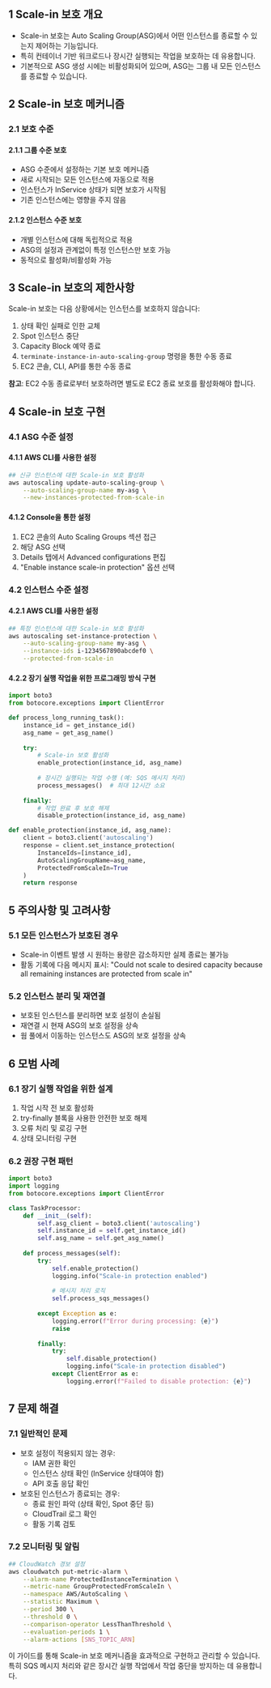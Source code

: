 ## 1 Scale-in 보호 개요

- Scale-in 보호는 Auto Scaling Group(ASG)에서 어떤 인스턴스를 종료할 수 있는지 제어하는 기능입니다.
- 특히 컨테이너 기반 워크로드나 장시간 실행되는 작업을 보호하는 데 유용합니다.
- 기본적으로 ASG 생성 시에는 비활성화되어 있으며, ASG는 그룹 내 모든 인스턴스를 종료할 수 있습니다.



## 2 Scale-in 보호 메커니즘

### 2.1 보호 수준

#### 2.1.1 그룹 수준 보호

- ASG 수준에서 설정하는 기본 보호 메커니즘
- 새로 시작되는 모든 인스턴스에 자동으로 적용
- 인스턴스가 InService 상태가 되면 보호가 시작됨
- 기존 인스턴스에는 영향을 주지 않음



#### 2.1.2 인스턴스 수준 보호

- 개별 인스턴스에 대해 독립적으로 적용
- ASG의 설정과 관계없이 특정 인스턴스만 보호 가능
- 동적으로 활성화/비활성화 가능



## 3 Scale-in 보호의 제한사항

Scale-in 보호는 다음 상황에서는 인스턴스를 보호하지 않습니다:

1. 상태 확인 실패로 인한 교체
2. Spot 인스턴스 중단
3. Capacity Block 예약 종료
4. `terminate-instance-in-auto-scaling-group` 명령을 통한 수동 종료
5. EC2 콘솔, CLI, API를 통한 수동 종료

**참고**: EC2 수동 종료로부터 보호하려면 별도로 EC2 종료 보호를 활성화해야 합니다.



## 4 Scale-in 보호 구현

### 4.1 ASG 수준 설정

#### 4.1.1 AWS CLI를 사용한 설정

```bash
## 신규 인스턴스에 대한 Scale-in 보호 활성화
aws autoscaling update-auto-scaling-group \
    --auto-scaling-group-name my-asg \
    --new-instances-protected-from-scale-in
```



#### 4.1.2 Console을 통한 설정

1. EC2 콘솔의 Auto Scaling Groups 섹션 접근
2. 해당 ASG 선택
3. Details 탭에서 Advanced configurations 편집
4. "Enable instance scale-in protection" 옵션 선택



### 4.2 인스턴스 수준 설정

#### 4.2.1 AWS CLI를 사용한 설정

```bash
## 특정 인스턴스에 대한 Scale-in 보호 활성화
aws autoscaling set-instance-protection \
    --auto-scaling-group-name my-asg \
    --instance-ids i-1234567890abcdef0 \
    --protected-from-scale-in
```



#### 4.2.2 장기 실행 작업을 위한 프로그래밍 방식 구현

```python
import boto3
from botocore.exceptions import ClientError

def process_long_running_task():
    instance_id = get_instance_id()
    asg_name = get_asg_name()
    
    try:
        # Scale-in 보호 활성화
        enable_protection(instance_id, asg_name)
        
        # 장시간 실행되는 작업 수행 (예: SQS 메시지 처리)
        process_messages()  # 최대 12시간 소요
        
    finally:
        # 작업 완료 후 보호 해제
        disable_protection(instance_id, asg_name)

def enable_protection(instance_id, asg_name):
    client = boto3.client('autoscaling')
    response = client.set_instance_protection(
        InstanceIds=[instance_id],
        AutoScalingGroupName=asg_name,
        ProtectedFromScaleIn=True
    )
    return response
```



## 5 주의사항 및 고려사항

### 5.1 모든 인스턴스가 보호된 경우

- Scale-in 이벤트 발생 시 원하는 용량은 감소하지만 실제 종료는 불가능
- 활동 기록에 다음 메시지 표시:
  "Could not scale to desired capacity because all remaining instances are protected from scale in"



### 5.2 인스턴스 분리 및 재연결

- 보호된 인스턴스를 분리하면 보호 설정이 손실됨
- 재연결 시 현재 ASG의 보호 설정을 상속
- 웜 풀에서 이동하는 인스턴스도 ASG의 보호 설정을 상속



## 6 모범 사례

### 6.1 장기 실행 작업을 위한 설계

1. 작업 시작 전 보호 활성화
2. try-finally 블록을 사용한 안전한 보호 해제
3. 오류 처리 및 로깅 구현
4. 상태 모니터링 구현



### 6.2 권장 구현 패턴

```python
import boto3
import logging
from botocore.exceptions import ClientError

class TaskProcessor:
    def __init__(self):
        self.asg_client = boto3.client('autoscaling')
        self.instance_id = self.get_instance_id()
        self.asg_name = self.get_asg_name()
    
    def process_messages(self):
        try:
            self.enable_protection()
            logging.info("Scale-in protection enabled")
            
            # 메시지 처리 로직
            self.process_sqs_messages()
            
        except Exception as e:
            logging.error(f"Error during processing: {e}")
            raise
            
        finally:
            try:
                self.disable_protection()
                logging.info("Scale-in protection disabled")
            except ClientError as e:
                logging.error(f"Failed to disable protection: {e}")
```



## 7 문제 해결

### 7.1 일반적인 문제

- 보호 설정이 적용되지 않는 경우:
	- IAM 권한 확인
	- 인스턴스 상태 확인 (InService 상태여야 함)
	- API 호출 응답 확인
- 보호된 인스턴스가 종료되는 경우:
	- 종료 원인 파악 (상태 확인, Spot 중단 등)
	- CloudTrail 로그 확인
	- 활동 기록 검토



### 7.2 모니터링 및 알림

```bash
## CloudWatch 경보 설정
aws cloudwatch put-metric-alarm \
    --alarm-name ProtectedInstanceTermination \
    --metric-name GroupProtectedFromScaleIn \
    --namespace AWS/AutoScaling \
    --statistic Maximum \
    --period 300 \
    --threshold 0 \
    --comparison-operator LessThanThreshold \
    --evaluation-periods 1 \
    --alarm-actions [SNS_TOPIC_ARN]
```

이 가이드를 통해 Scale-in 보호 메커니즘을 효과적으로 구현하고 관리할 수 있습니다. 특히 SQS 메시지 처리와 같은 장시간 실행 작업에서 작업 중단을 방지하는 데 유용합니다.

